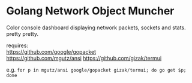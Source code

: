 Golang Network Object Muncher
=============================

Color console dashboard displaying network packets, sockets and stats.
pretty pretty.

requires:  
https://github.com/google/gopacket  
https://github.com/mgutz/ansi
https://github.com/gizak/termui

e.g.
`for p in mgutz/ansi google/gopacket gizak/termui; do go get $p; done`


